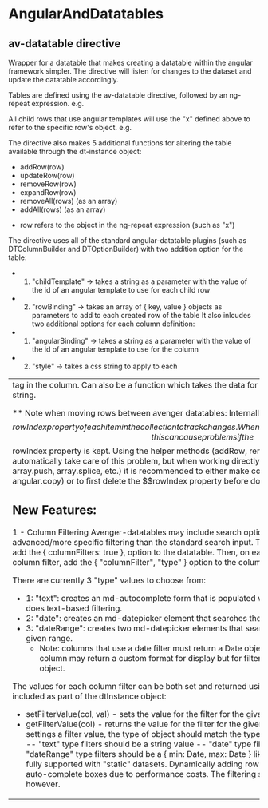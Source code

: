 # AngularAndDatatables

## av-datatable directive
Wrapper for a datatable that makes creating a datatable within the angular framework simpler. The directive will listen for changes to the dataset and update the datatable accordingly. 

Tables are defined using the av-datatable directive, followed by an ng-repeat expression.
   e.g. <table av-datatable="x in requests">

All child rows that use angular templates will use the "x" defined above to refer to the specific row's object. 
  e.g. <script type="text/ng-template" id="col-9.html">
         <a ng-click="unassignStation(otherParam, x)" style="cursor:pointer">Unassign</a>
       </script>
       
The directive also makes 5 additional functions for altering the table available through the dt-instance object:
  - addRow(row)
  - updateRow(row)
  - removeRow(row)
  - expandRow(row)
  - removeAll(rows) (as an array)
  - addAll(rows)    (as an array)
  
  * row refers to the object in the ng-repeat expression (such as "x")

The directive uses all of the standard angular-datatable plugins (such as DTColumnBuilder and DTOptionBuilder) with two addition option for the table:
  - 1) "childTemplate" -> takes a string as a parameter with the value of the id of an angular template to use for each child row
  - 2) "rowBinding" -> takes an array of { key, value } objects as parameters to add to each created row of the table
It also inlcudes two additional options for each column definition:
  - 1) "angularBinding" -> takes a string as a parameter with the value of the id of an angular template to use for the column
  - 2) "style" -> takes a css string to apply to each <td> tag in the column. Can also be a function which takes the data for the column and returns a css string. 
  
  ** Note when moving rows between avenger datatables:
Internally, avenger-datatables uses the $$rowIndex property of each item in the collection to track changes. When moving rows directly between tables, this can cause problems if the $$rowIndex property is kept. Using the helper methods (addRow, removeRow, removeAll, addAll) will automatically take care of this problem, but when working directly with the datasets (e.g. using array.push, array.splice, etc.) it is recommended to either make copies of the items (e.g. using angular.copy) or to first delete the $$rowIndex property before doing the move. 

## New Features:
1 - Column Filtering
Avenger-datatables may include search options on each column for more advanced/more specific filtering than the standard search input. To include the feature on a table, add the { columnFilters: true }, option to the datatable. Then, on each column that will include a column filter, add the { "columnFilter", "type" } option to the column definition. 
   
There are currently 3 "type" values to choose from:
  - 1: "text": creates an md-autocomplete form that is populated with the values of the column and does text-based filtering.
  - 2: "date": creates an md-datepicker element that searches the given column for a date* value.
  - 3: "dateRange": creates two md-datepicker elements that search for date* values between the given range. 
    * Note: columns that use a date filter must return a Date object. Using the "render" option, the column may return a custom format for display but for filtering the return type must be a Date object. 

The values for each column filter can be both set and returned using two accessor functions included as part of the dtInstance object:
  - setFilterValue(col, val) - sets the value for the filter for the given column (by index)
  - getFilterValue(col)      - returns the value for the filter for the given column (by index)
  *Note: When settings a filter value, the type of object should match the type used by the specific column filter.
     -- "text" type filters should be a string value
     -- "date" type filters should be a Date object
     -- "dateRange" type filters should be a { min: Date, max: Date } like object
     ** This feature is only fully supported with "static" datasets. Dynamically adding rows to the table will not add to the auto-complete boxes due to performance costs. The filtering should still function correctly however. 
